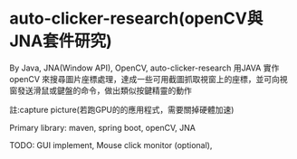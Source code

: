 # auto-clicker-research(openCV與JNA套件研究)
By Java, JNA(Window API), OpenCV,  auto-clicker-research
用JAVA 實作 openCV 來搜尋圖片座標處理，達成一些可用截圖抓取視窗上的座標，並可向視窗發送滑鼠或鍵盤的命令，做出類似按鍵精靈的動作

註:capture picture(若跑GPU的的應用程式，需要關掉硬體加速)

Primary library: 
maven, spring boot, openCV, JNA

TODO:
GUI implement, Mouse click monitor (optional),  
